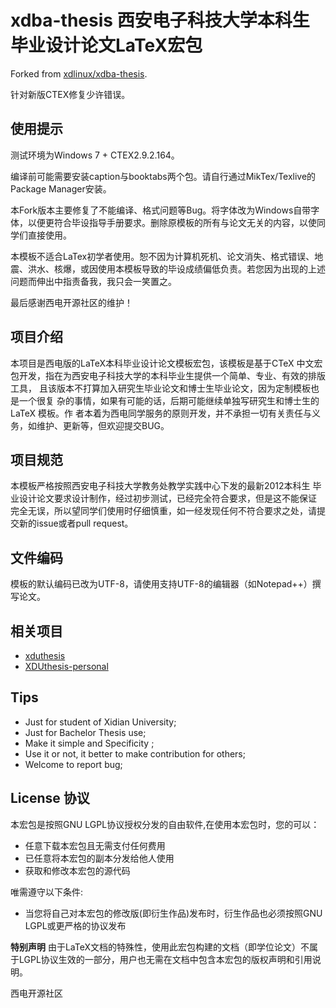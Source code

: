 xdba-thesis 西安电子科技大学本科生毕业设计论文LaTeX宏包
====


Forked from [xdlinux/xdba-thesis](https://github.com/xdlinux/xdba-thesis).


针对新版CTEX修复少许错误。


使用提示
----
测试环境为Windows 7 + CTEX2.9.2.164。


编译前可能需要安装caption与booktabs两个包。请自行通过MikTex/Texlive的Package Manager安装。


本Fork版本主要修复了不能编译、格式问题等Bug。将字体改为Windows自带字体，以便更符合毕设指导手册要求。删除原模板的所有与论文无关的内容，以使同学们直接使用。


本模板不适合LaTex初学者使用。恕不因为计算机死机、论文消失、格式错误、地震、洪水、核爆，或因使用本模板导致的毕设成绩偏低负责。若您因为出现的上述问题而伸出中指责备我，我只会一笑置之。


最后感谢西电开源社区的维护！


项目介绍
----
本项目是西电版的LaTeX本科毕业设计论文模板宏包，该模板是基于CTeX 中文宏包开发，指在为西安电子科技大学的本科毕业生提供一个简单、专业、有效的排版工具， 且该版本不打算加入研究生毕业论文和博士生毕业论文，因为定制模板也是一个很复 杂的事情，如果有可能的话，后期可能继续单独写研究生和博士生的LaTeX 模板。作 者本着为西电同学服务的原则开发，并不承担一切有关责任与义务，如维护、更新等，但欢迎提交BUG。


项目规范
----
本模板严格按照西安电子科技大学教务处教学实践中心下发的最新2012本科生 毕业设计论文要求设计制作，经过初步测试，已经完全符合要求，但是这不能保证 完全无误，所以望同学们使用时仔细慎重，如一经发现任何不符合要求之处，请提交新的issue或者pull request。

文件编码
----
模板的默认编码已改为UTF-8，请使用支持UTF-8的编辑器（如Notepad++）撰写论文。

相关项目
----
* [xduthesis](https://github.com/fredqi/xduthesis)
* [XDUthesis-personal](https://github.com/StickCui/XDUthesis-personal)

Tips
----
* Just for student of Xidian University;
* Just for Bachelor Thesis use;
* Make it simple and Specificity ;
* Use it or not, it better to make contribution for others;
* Welcome to report bug;

License 协议
---
本宏包是按照GNU LGPL协议授权分发的自由软件,在使用本宏包时，您的可以：

* 任意下载本宏包且无需支付任何费用
* 已任意将本宏包的副本分发给他人使用
* 获取和修改本宏包的源代码

唯需遵守以下条件:

* 当您将自己对本宏包的修改版(即衍生作品)发布时，衍生作品也必须按照GNU LGPL或更严格的协议发布

**特别声明**
由于LaTeX文档的特殊性，使用此宏包构建的文档（即学位论文）不属于LGPL协议生效的一部分，用户也无需在文档中包含本宏包的版权声明和引用说明。

西电开源社区




